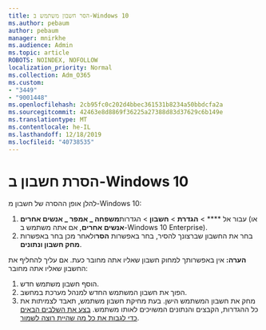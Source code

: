 ```yaml
---
title: הסר חשבון משתמש ב-Windows 10
ms.author: pebaum
author: pebaum
manager: mnirkhe
ms.audience: Admin
ms.topic: article
ROBOTS: NOINDEX, NOFOLLOW
localization_priority: Normal
ms.collection: Adm_O365
ms.custom:
- "3449"
- "9001448"
ms.openlocfilehash: 2cb95fc0c202d4bbec361531b8234a50bbdcfa2a
ms.sourcegitcommit: 42463e8d8869f36225a27388d83d37629c6b149e
ms.translationtype: MT
ms.contentlocale: he-IL
ms.lasthandoff: 12/18/2019
ms.locfileid: "40738535"
---
```

# <a name="remove-an-account-in-windows-10"></a>הסרת חשבון ב-Windows 10

להלן אופן ההסרה של חשבון מ-Windows 10:

1. עבור אל **** > **הגדרת** > **חשבון** > הגדרות**משפחה _ אמפר _ אנשים אחרים** (או **אנשים אחרים**, אם אתה משתמש ב-Windows 10 Enterprise).
2. בחר את החשבון שברצונך להסיר, בחר באפשרות **הסר**ולאחר מכן בחר באפשרות **מחק חשבון ונתונים**.
 
**הערה:** אין באפשרותך למחוק חשבון שאליו אתה מחובר כעת.  אם עליך להחליף את החשבון שאליו אתה מחובר:

1. הוסף חשבון משתמש חדש.
2. הפוך את חשבון המשתמש החדש למנהל מערכת במחשב.
3. מחק את חשבון המשתמש הישן. בעת מחיקת חשבון משתמש, תאבד לצמיתות את כל ההגדרות, הקבצים והנתונים המשויכים לאותו משתמש. [בצע את השלבים הבאים כדי לגבות את כל מה שהיית רוצה לשמור](https://support.microsoft.com/help/4027408/windows-10-backup-and-restore).